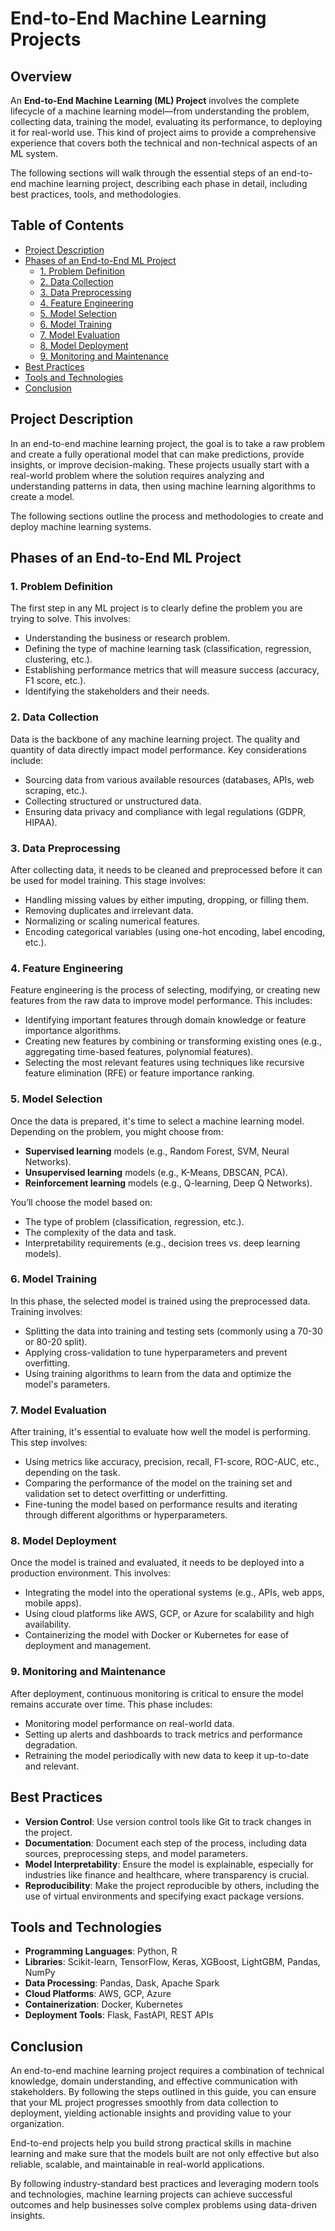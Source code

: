 # End-to-End Machine Learning Projects

## Overview

An **End-to-End Machine Learning (ML) Project** involves the complete lifecycle of a machine learning model—from understanding the problem, collecting data, training the model, evaluating its performance, to deploying it for real-world use. This kind of project aims to provide a comprehensive experience that covers both the technical and non-technical aspects of an ML system.

The following sections will walk through the essential steps of an end-to-end machine learning project, describing each phase in detail, including best practices, tools, and methodologies.

## Table of Contents

- [Project Description](#project-description)
- [Phases of an End-to-End ML Project](#phases-of-an-end-to-end-ml-project)
  - [1. Problem Definition](#1-problem-definition)
  - [2. Data Collection](#2-data-collection)
  - [3. Data Preprocessing](#3-data-preprocessing)
  - [4. Feature Engineering](#4-feature-engineering)
  - [5. Model Selection](#5-model-selection)
  - [6. Model Training](#6-model-training)
  - [7. Model Evaluation](#7-model-evaluation)
  - [8. Model Deployment](#8-model-deployment)
  - [9. Monitoring and Maintenance](#9-monitoring-and-maintenance)
- [Best Practices](#best-practices)
- [Tools and Technologies](#tools-and-technologies)
- [Conclusion](#conclusion)

## Project Description

In an end-to-end machine learning project, the goal is to take a raw problem and create a fully operational model that can make predictions, provide insights, or improve decision-making. These projects usually start with a real-world problem where the solution requires analyzing and understanding patterns in data, then using machine learning algorithms to create a model.

The following sections outline the process and methodologies to create and deploy machine learning systems.

## Phases of an End-to-End ML Project

### 1. Problem Definition

The first step in any ML project is to clearly define the problem you are trying to solve. This involves:

- Understanding the business or research problem.
- Defining the type of machine learning task (classification, regression, clustering, etc.).
- Establishing performance metrics that will measure success (accuracy, F1 score, etc.).
- Identifying the stakeholders and their needs.

### 2. Data Collection

Data is the backbone of any machine learning project. The quality and quantity of data directly impact model performance. Key considerations include:

- Sourcing data from various available resources (databases, APIs, web scraping, etc.).
- Collecting structured or unstructured data.
- Ensuring data privacy and compliance with legal regulations (GDPR, HIPAA).

### 3. Data Preprocessing

After collecting data, it needs to be cleaned and preprocessed before it can be used for model training. This stage involves:

- Handling missing values by either imputing, dropping, or filling them.
- Removing duplicates and irrelevant data.
- Normalizing or scaling numerical features.
- Encoding categorical variables (using one-hot encoding, label encoding, etc.).

### 4. Feature Engineering

Feature engineering is the process of selecting, modifying, or creating new features from the raw data to improve model performance. This includes:

- Identifying important features through domain knowledge or feature importance algorithms.
- Creating new features by combining or transforming existing ones (e.g., aggregating time-based features, polynomial features).
- Selecting the most relevant features using techniques like recursive feature elimination (RFE) or feature importance ranking.

### 5. Model Selection

Once the data is prepared, it's time to select a machine learning model. Depending on the problem, you might choose from:

- **Supervised learning** models (e.g., Random Forest, SVM, Neural Networks).
- **Unsupervised learning** models (e.g., K-Means, DBSCAN, PCA).
- **Reinforcement learning** models (e.g., Q-learning, Deep Q Networks).

You’ll choose the model based on:

- The type of problem (classification, regression, etc.).
- The complexity of the data and task.
- Interpretability requirements (e.g., decision trees vs. deep learning models).

### 6. Model Training

In this phase, the selected model is trained using the preprocessed data. Training involves:

- Splitting the data into training and testing sets (commonly using a 70-30 or 80-20 split).
- Applying cross-validation to tune hyperparameters and prevent overfitting.
- Using training algorithms to learn from the data and optimize the model's parameters.

### 7. Model Evaluation

After training, it's essential to evaluate how well the model is performing. This step involves:

- Using metrics like accuracy, precision, recall, F1-score, ROC-AUC, etc., depending on the task.
- Comparing the performance of the model on the training set and validation set to detect overfitting or underfitting.
- Fine-tuning the model based on performance results and iterating through different algorithms or hyperparameters.

### 8. Model Deployment

Once the model is trained and evaluated, it needs to be deployed into a production environment. This involves:

- Integrating the model into the operational systems (e.g., APIs, web apps, mobile apps).
- Using cloud platforms like AWS, GCP, or Azure for scalability and high availability.
- Containerizing the model with Docker or Kubernetes for ease of deployment and management.

### 9. Monitoring and Maintenance

After deployment, continuous monitoring is critical to ensure the model remains accurate over time. This phase includes:

- Monitoring model performance on real-world data.
- Setting up alerts and dashboards to track metrics and performance degradation.
- Retraining the model periodically with new data to keep it up-to-date and relevant.

## Best Practices

- **Version Control**: Use version control tools like Git to track changes in the project.
- **Documentation**: Document each step of the process, including data sources, preprocessing steps, and model parameters.
- **Model Interpretability**: Ensure the model is explainable, especially for industries like finance and healthcare, where transparency is crucial.
- **Reproducibility**: Make the project reproducible by others, including the use of virtual environments and specifying exact package versions.

## Tools and Technologies

- **Programming Languages**: Python, R
- **Libraries**: Scikit-learn, TensorFlow, Keras, XGBoost, LightGBM, Pandas, NumPy
- **Data Processing**: Pandas, Dask, Apache Spark
- **Cloud Platforms**: AWS, GCP, Azure
- **Containerization**: Docker, Kubernetes
- **Deployment Tools**: Flask, FastAPI, REST APIs

## Conclusion

An end-to-end machine learning project requires a combination of technical knowledge, domain understanding, and effective communication with stakeholders. By following the steps outlined in this guide, you can ensure that your ML project progresses smoothly from data collection to deployment, yielding actionable insights and providing value to your organization.

End-to-end projects help you build strong practical skills in machine learning and make sure that the models built are not only effective but also reliable, scalable, and maintainable in real-world applications.

By following industry-standard best practices and leveraging modern tools and technologies, machine learning projects can achieve successful outcomes and help businesses solve complex problems using data-driven insights.
